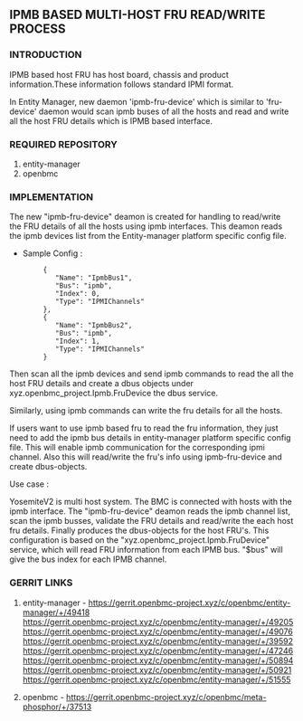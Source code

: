 ## IPMB BASED MULTI-HOST FRU READ/WRITE PROCESS

### INTRODUCTION

IPMB based host FRU has host board, chassis and product information.These
information follows standard IPMI format.

In Entity Manager, new daemon 'ipmb-fru-device' which is similar to
'fru-device' daemon would scan ipmb buses of all the hosts and read and write
all the host FRU details which is IPMB based interface.

### REQUIRED REPOSITORY

1. entity-manager
2. openbmc

### IMPLEMENTATION

The new "ipmb-fru-device" deamon is created for handling to read/write the FRU
details of all the hosts using ipmb interfaces. This deamon reads the ipmb
devices list from the Entity-manager platform specific config file.

- Sample Config :
   ```
        {
           "Name": "IpmbBus1",
           "Bus": "ipmb",
           "Index": 0,
           "Type": "IPMIChannels"
        },
        {
           "Name": "IpmbBus2",
           "Bus": "ipmb",
           "Index": 1,
           "Type": "IPMIChannels"
        }
   ```

Then scan all the ipmb devices and send ipmb commands to read the all the host
FRU details and create a dbus objects under
xyz.openbmc_project.Ipmb.FruDevice the dbus service.

Similarly, using ipmb commands can write the fru details for all the hosts.

If users want to use ipmb based fru to read the fru information, they just need
to add the ipmb bus details in entity-manager platform specific config file.
This will enable ipmb communication for the corresponding ipmi channel.
Also this will read/write the fru's info using ipmb-fru-device and create
dbus-objects.

Use case :

YosemiteV2 is multi host system. The BMC is connected with hosts with the ipmb
interface. The "ipmb-fru-device" deamon reads the ipmb channel list, scan the
ipmb busses, validate the FRU details and read/write the each host fru details.
Finally produces the dbus-objects for the host FRU's.
This configuration is based on the "xyz.openbmc_project.Ipmb.FruDevice"
service, which will read FRU information from each IPMB bus. "$bus"
will give the bus index for each IPMB channel.

### GERRIT LINKS

1. entity-manager   - https://gerrit.openbmc-project.xyz/c/openbmc/entity-manager/+/49418 <br/> 
                      https://gerrit.openbmc-project.xyz/c/openbmc/entity-manager/+/49205 <br/>
                      https://gerrit.openbmc-project.xyz/c/openbmc/entity-manager/+/49076 <br/>
                      https://gerrit.openbmc-project.xyz/c/openbmc/entity-manager/+/39592 <br/>
                      https://gerrit.openbmc-project.xyz/c/openbmc/entity-manager/+/47246 <br/> 
                      https://gerrit.openbmc-project.xyz/c/openbmc/entity-manager/+/50894 <br/>
                      https://gerrit.openbmc-project.xyz/c/openbmc/entity-manager/+/50921 <br/>
                      https://gerrit.openbmc-project.xyz/c/openbmc/entity-manager/+/51555 <br/>

2. openbmc          - https://gerrit.openbmc-project.xyz/c/openbmc/meta-phosphor/+/37513
